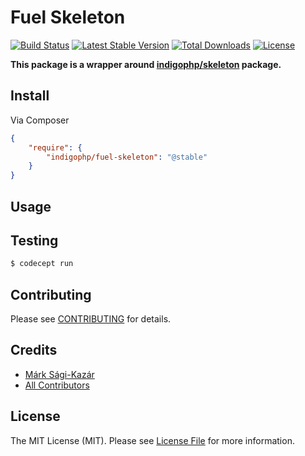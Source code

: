 # Fuel Skeleton

[![Build Status](https://travis-ci.org/indigophp/fuel-skeleton.svg?branch=develop)](https://travis-ci.org/indigophp/fuel-skeleton)
[![Latest Stable Version](https://poser.pugx.org/indigophp/fuel-skeleton/v/stable.png)](https://packagist.org/packages/indigophp/fuel-skeleton)
[![Total Downloads](https://poser.pugx.org/indigophp/fuel-skeleton/downloads.png)](https://packagist.org/packages/indigophp/fuel-skeleton)
[![License](https://poser.pugx.org/indigophp/fuel-skeleton/license.png)](https://packagist.org/packages/indigophp/fuel-skeleton)

**This package is a wrapper around [indigophp/skeleton](https://github.com/indigophp/skeleton) package.**


## Install

Via Composer

``` json
{
    "require": {
        "indigophp/fuel-skeleton": "@stable"
    }
}
```


## Usage


## Testing

``` bash
$ codecept run
```


## Contributing

Please see [CONTRIBUTING](https://github.com/indigophp/fuel-skeleton/blob/develop/CONTRIBUTING.md) for details.


## Credits

- [Márk Sági-Kazár](https://github.com/sagikazarmark)
- [All Contributors](https://github.com/indigophp/fuel-skeleton/contributors)


## License

The MIT License (MIT). Please see [License File](https://github.com/indigophp/fuel-skeleton/blob/develop/LICENSE) for more information.
